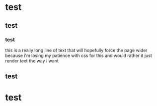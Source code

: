 # test

## test

### test

this is a really long line of text that will hopefully force the page wider because i'm losing my patience with css for this and would rather it just render text the way i want

## test

# test


